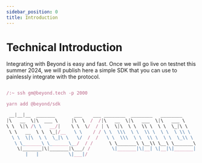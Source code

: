 ```yaml
---
sidebar_position: 0
title: Introduction
---
```


# Technical Introduction

Integrating with ₿eyond is easy and fast. Once we will go live on testnet this summer 2024, we will publish here a simple SDK that you can use to painlessly integrate with the protocol.

<!-- You will also be able to find our [canonical token addresses](/dev/tokens.md — for which we intend to set the 'external token address' standard in Bitcoin and BTCFi — and all our [contract deployments](/dev/contracts.md in this `Developers` section. -->

```typescript title="/beyond/sdk.js"

/:~ ssh gm@beyond.tech -p 2000

yarn add @beyond/sdk

 __|__|__  _______       ___    ___ ________  ________   ________     
|\   __  \|\  ___ \     |\  \  /  /|\   __  \|\   ___  \|\   ___ \    
\ \  \|\ /\ \   __/|    \ \  \/  / | \  \|\  \ \  \\ \  \ \  \_|\ \   
 \ \   __  \ \  \_|/__   \ \    / / \ \  \\\  \ \  \\ \  \ \  \ \\ \  
  \ \  \|\  \ \  \_|\ \   \/  /  /   \ \  \\\  \ \  \\ \  \ \  \_\\ \ 
   \ \_______\ \_______\__/  / /      \ \_______\ \__\\ \__\ \_______\
    \|_______|\|_______|\___/ /        \|_______|\|__| \|__|\|_______|
       |   |           \|___|/                                        
                                                                      
```

